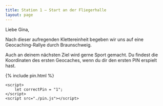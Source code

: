 ```yaml
---
title: Station 1 – Start an der Fliegerhalle
layout: page
---
```


Liebe Gina,

Nach dieser aufregenden Klettereinheit begeben wir uns auf eine Geocaching-Rallye durch Braunschweig.

Auch an deinem nächsten Ziel wird gerne Sport gemacht.
Du findest die Koordinaten des ersten Geocaches, wenn du dir den ersten PIN erspielt hast.

{% include pin.html %}

<html>
    <div id="coordinates" class="text-center" style="display:none">
        <h2>Koordinaten der nächsten Station</h2>
        <p>51.000000, 10.000000</p>

<iframe src="https://www.google.com/maps/embed?pb=!1m18!1m12!1m3!1d2442.5611860002405!2d10.500269776900051!3d52.25135367199198!2m3!1f0!2f0!3f0!3m2!1i1024!2i768!4f13.1!3m3!1m2!1s0x47aff613cd81c2bf%3A0x3fe35b27fd16060d!2sFliegerhalle!5e0!3m2!1sde!2sde!4v1748462734201!5m2!1sde!2sde" width="400" height="300" style="border:0;" allowfullscreen="" loading="lazy" referrerpolicy="no-referrer-when-downgrade"></iframe>
    </div>

    <script>
        let correctPin = "1";
    </script>
    <script src="./pin.js"></script>

</html>
